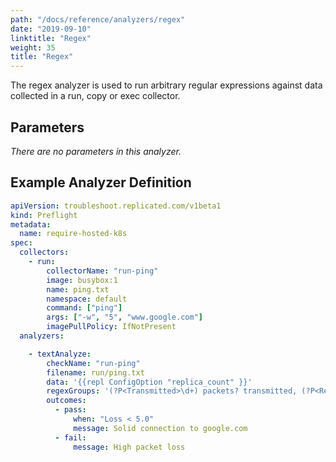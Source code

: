 ```yaml
---
path: "/docs/reference/analyzers/regex"
date: "2019-09-10"
linktitle: "Regex"
weight: 35
title: "Regex"
---
```


The regex analyzer is used to run arbitrary regular expressions against data collected in a run, copy or exec collector.

## Parameters

*There are no parameters in this analyzer.*

## Example Analyzer Definition

```yaml
apiVersion: troubleshoot.replicated.com/v1beta1
kind: Preflight
metadata:
  name: require-hosted-k8s
spec:
  collectors:
    - run:
        collectorName: "run-ping"
        image: busybox:1
        name: ping.txt
        namespace: default
        command: ["ping"]
        args: ["-w", "5", "www.google.com"]
        imagePullPolicy: IfNotPresent
  analyzers:

    - textAnalyze:
        checkName: "run-ping"
        filename: run/ping.txt
        data: '{{repl ConfigOption "replica_count" }}'
        regexGroups: '(?P<Transmitted>\d+) packets? transmitted, (?P<Received>\d+) packets? received, (?P<Loss>\d+\.\d+)% packet loss'
        outcomes:
          - pass:
              when: "Loss < 5.0"
              message: Solid connection to google.com
          - fail:
              message: High packet loss
```